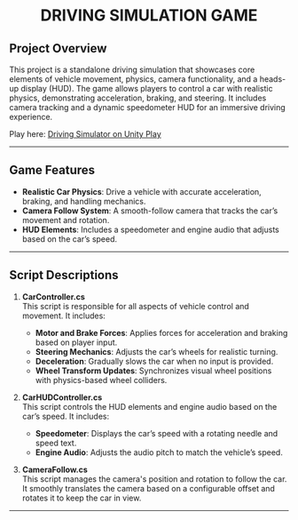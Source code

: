 <h1 align="center">DRIVING SIMULATION GAME</h1>

## Project Overview

This project is a standalone driving simulation that showcases core elements of vehicle movement, physics, camera functionality, and a heads-up display (HUD). The game allows players to control a car with realistic physics, demonstrating acceleration, braking, and steering. It includes camera tracking and a dynamic speedometer HUD for an immersive driving experience.

Play here: [Driving Simulator on Unity Play](https://play.unity.com/en/games/9ad14b50-d56d-46ae-ae4d-5eea644f2288/driving-simulator)

---

## Game Features

- **Realistic Car Physics**: Drive a vehicle with accurate acceleration, braking, and handling mechanics.
- **Camera Follow System**: A smooth-follow camera that tracks the car’s movement and rotation.
- **HUD Elements**: Includes a speedometer and engine audio that adjusts based on the car’s speed.

---

## Script Descriptions


1. **CarController.cs**  
   This script is responsible for all aspects of vehicle control and movement. It includes:
   - **Motor and Brake Forces**: Applies forces for acceleration and braking based on player input.
   - **Steering Mechanics**: Adjusts the car’s wheels for realistic turning.
   - **Deceleration**: Gradually slows the car when no input is provided.
   - **Wheel Transform Updates**: Synchronizes visual wheel positions with physics-based wheel colliders.

2. **CarHUDController.cs**  
   This script controls the HUD elements and engine audio based on the car’s speed. It includes:
   - **Speedometer**: Displays the car’s speed with a rotating needle and speed text.
   - **Engine Audio**: Adjusts the audio pitch to match the vehicle’s speed.
     
3. **CameraFollow.cs**  
   This script manages the camera's position and rotation to follow the car. It smoothly translates the camera based on a configurable offset and rotates it to keep the car in view.
---


